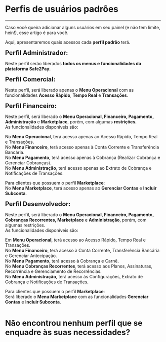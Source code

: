 # Perfis de usuários padrões
<hr>

Caso você queira adicionar alguns usuários em seu painel (e não tem limite, hein!), esse artigo é para você.

Aqui, apresentaremos quais acessos cada <b>perfil padrão</b> terá.

<b style="font-size: 20px;">Perfil Administrador:</b>

Neste perfil serão liberados <b>todos os menus e funcionalidades da plataforma Safe2Pay</b>.

<b style="font-size: 20px;">Perfil Comercial:</b>

Neste perfil, será liberado apenas o <b>Menu Operacional</b> com as funcionalidades <b>Acesso Rápido</b>, <b>Tempo Real</b> e <b>Transações</b>.

<b style="font-size: 20px;">Perfil Financeiro:</b>

Neste perfil, será liberado o <b>Menu Operacional, Financeiro, Pagamento, Administração</b> e <b>Marketplace</b>, porém, com algumas <b>restrições</b>.<br>
As funcionalidades disponíveis são:

No <b>Menu Operacional</b>, terá acesso apenas ao Acesso Rápido, Tempo Real e Transações.<br>
No <b>Menu Financeiro</b>, terá acesso apenas à Conta Corrente e Transferência Bancária.<br>
No <b>Menu Pagamento</b>, terá acesso apenas à Cobrança (Realizar Cobrança e Gerenciar Cobranças).<br>
No <b>Menu Administração</b>, terá acesso apenas ao Extrato de Cobrança e Notificações de Transações.<br>

Para clientes que possuem o perfil <b>Marketplace</b>:<br>
No <b>Menu Marketplace</b>, terá acesso apenas ao <b>Gerenciar Contas</b> e <b>Incluir Subconta</b>.

<b style="font-size: 20px;">Perfil Desenvolvedor:</b>

Neste perfil, será liberado o <b>Menu Operacional, Financeiro, Pagamento, Cobranças Recorrentes, Marketplace</b> e <b>Administração</b>, porém, com algumas restrições.<br>
As funcionalidades disponíveis são:

Em <b>Menu Operacional</b>, terá acesso ao Acesso Rápido, Tempo Real e Transações.<br>
No <b>Menu Financeiro</b>, terá acesso à Conta Corrente, Transferência Bancária e Gerenciar Antecipação.<br>
No <b>Menu Pagamento</b>, terá acesso à Cobrança e Carnê.<br>
No <b>Menu Cobranças Recorrentes</b>, terá acesso aos Planos, Assinaturas, Recorrência e Gerenciamento de Recorrências.<br>
No <b>Menu Administração</b>, terá acesso às Configurações, Extrato de Cobrança e Notificações de Transações.<br>

Para clientes que possuem o perfil <b>Marketplace</b>:<br>
Será liberado o <b>Menu Marketplace</b> com as funcionalidades <b>Gerenciar Contas</b> e <b>Incluir Subconta</b>.
    
<br>

<b style="font-size: 25px;">Não encontrou nenhum perfil que se enquadre às suas necessidades?</b>

<my-footer></my-footer>